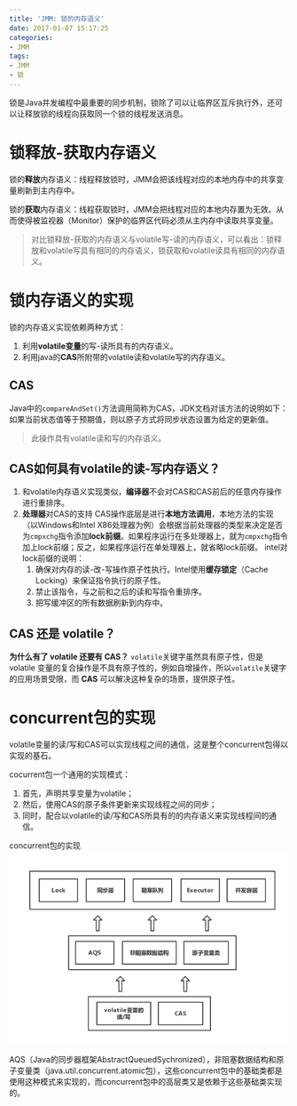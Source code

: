 ```yaml
---
title: 'JMM: 锁的内存语义'
date: 2017-01-07 15:17:25
categories:
- JMM
tags:
- JMM
- 锁
---
```


锁是Java并发编程中最重要的同步机制，锁除了可以让临界区互斥执行外，还可以让释放锁的线程向获取同一个锁的线程发送消息。

# 锁释放-获取内存语义
锁的**释放**内存语义：线程释放锁时，JMM会把该线程对应的本地内存中的共享变量刷新到主内存中。

锁的**获取**内存语义：线程获取锁时，JMM会把线程对应的本地内存置为无效。从而使得被监视器（Monitor）保护的临界区代码必须从主内存中读取共享变量。

> 对比锁释放-获取的内存语义与volatile写-读的内存语义，可以看出：锁释放和volatile写具有相同的内存语义，锁获取和volatile读具有相同的内存语义。

# 锁内存语义的实现
锁的内存语义实现依赖两种方式：
1. 利用**volatile变量**的写-读所具有的内存语义。
2. 利用java的**CAS**所附带的volatile读和volatile写的内存语义。

## CAS
Java中的`compareAndSet()`方法调用简称为CAS，JDK文档对该方法的说明如下：如果当前状态值等于预期值，则以原子方式将同步状态设置为给定的更新值。
> 此操作具有volatile读和写的内存语义。

## CAS如何具有volatile的读-写内存语义？
1. 和volatile内存语义实现类似，**编译器**不会对CAS和CAS前后的任意内存操作进行重排序。
2. **处理器**对CAS的支持
	CAS操作底层是进行**本地方法调用**，本地方法的实现（以Windows和Intel X86处理器为例）会根据当前处理器的类型来决定是否为`cmpxchg`指令添加**lock前缀**。如果程序运行在多处理器上，就为`cmpxchg`指令加上lock前缀；反之，如果程序运行在单处理器上，就省略lock前缀。
    intel对lock前缀的说明：
    1. 确保对内存的读-改-写操作原子性执行。Intel使用**缓存锁定**（Cache Locking）来保证指令执行的原子性。
    2. 禁止该指令，与之前和之后的读和写指令重排序。
    3. 把写缓冲区的所有数据刷新到内存中。

## CAS 还是 volatile？
**为什么有了 volatile 还要有 CAS？**
`volatile`关键字虽然具有原子性，但是 volatile 变量的复合操作是不具有原子性的，例如自增操作，所以`volatile`关键字的应用场景受限，而 **CAS** 可以解决这种复杂的场景，提供原子性。

# concurrent包的实现
volatile变量的读/写和CAS可以实现线程之间的通信，这是整个concurrent包得以实现的基石。

cocurrent包一个通用的实现模式：
1. 首先，声明共享变量为volatile；
2. 然后，使用CAS的原子条件更新来实现线程之间的同步；
3. 同时，配合以volatile的读/写和CAS所具有的的内存语义来实现线程间的通信。

concurrent包的实现
![](/images/jmm/concurrent-realization-mechanism.png)

AQS（Java的同步器框架AbstractQueuedSychronized），非阻塞数据结构和原子变量类（java.util.concurrent.atomic包），这些concurrent包中的基础类都是使用这种模式来实现的，而concurrent包中的高层类又是依赖于这些基础类实现的。
